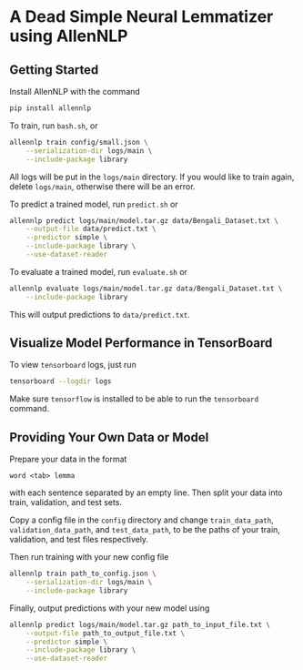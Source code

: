 # A Dead Simple Neural Lemmatizer using AllenNLP

## Getting Started

Install AllenNLP with the command

```bash
pip install allennlp
```

To train, run `bash.sh`, or

```bash
allennlp train config/small.json \
    --serialization-dir logs/main \
    --include-package library
```

All logs will be put in the `logs/main` directory. If you would like to train again, delete `logs/main`, otherwise
there will be an error.

To predict a trained model, run `predict.sh` or

```bash
allennlp predict logs/main/model.tar.gz data/Bengali_Dataset.txt \
    --output-file data/predict.txt \
    --predictor simple \
    --include-package library \
    --use-dataset-reader
```

To evaluate a trained model, run `evaluate.sh` or

```bash
allennlp evaluate logs/main/model.tar.gz data/Bengali_Dataset.txt \
    --include-package library
```

This will output predictions to `data/predict.txt`.

## Visualize Model Performance in TensorBoard

To view `tensorboard` logs, just run

```bash
tensorboard --logdir logs
```

Make sure `tensorflow` is installed to be able to run the `tensorboard` command.

## Providing Your Own Data or Model

Prepare your data in the format

```
word <tab> lemma
```

with each sentence separated by an empty line. Then split your data into train, validation, and test sets.

Copy a config file in the `config` directory and change `train_data_path`, `validation_data_path`,
and `test_data_path`, to be the paths of your train, validation, and test files respectively.

Then run training with your new config file

```bash
allennlp train path_to_config.json \
    --serialization-dir logs/main \
    --include-package library
```

Finally, output predictions with your new model using

```bash
allennlp predict logs/main/model.tar.gz path_to_input_file.txt \
    --output-file path_to_output_file.txt \
    --predictor simple \
    --include-package library \
    --use-dataset-reader
```
